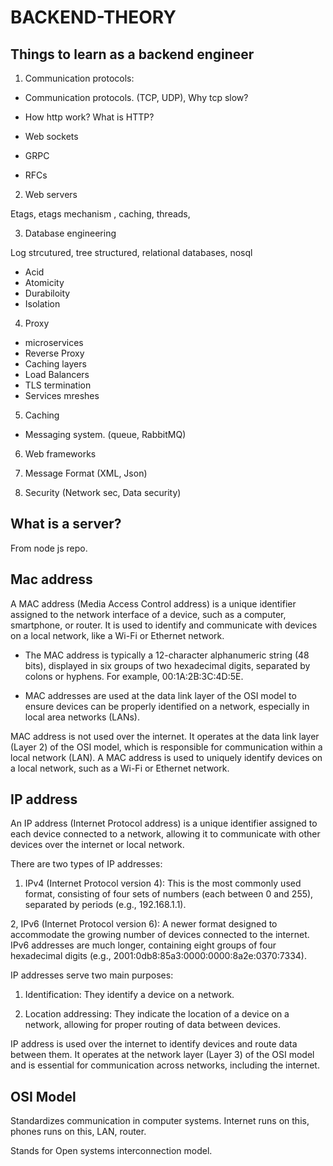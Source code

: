 # BACKEND-THEORY

## Things to learn as a backend engineer
1. Communication protocols:
 - Communication protocols. (TCP, UDP), Why tcp slow?

 - How http work? What is HTTP?

 - Web sockets

 - GRPC

 - RFCs




2.  Web servers

Etags, etags mechanism , caching, threads, 

3. Database engineering

Log strcutured, tree structured, relational databases, nosql
 - Acid
 - Atomicity
 - Durabiloity
 - Isolation

4. Proxy

 - microservices
 - Reverse Proxy
 - Caching layers
 - Load Balancers
 - TLS termination
 - Services mreshes

5. Caching

 - Messaging system. (queue, RabbitMQ)

6. Web frameworks

7. Message Format (XML, Json)

8. Security (Network sec, Data security)

## What is a server? 

From node js repo.

## Mac address


A MAC address (Media Access Control address) is a unique identifier assigned to the network interface of a device, such as a computer, smartphone, or router. It is used to identify and communicate with devices on a local network, like a Wi-Fi or Ethernet network.

- The MAC address is typically a 12-character alphanumeric string (48 bits), displayed in six groups of two hexadecimal digits, separated by colons or hyphens. For example, 00:1A:2B:3C:4D:5E.

- MAC addresses are used at the data link layer of the OSI model to ensure devices can be properly identified on a network, especially in local area networks (LANs).

MAC address is not used over the internet. It operates at the data link layer (Layer 2) of the OSI model, which is responsible for communication within a local network (LAN). A MAC address is used to uniquely identify devices on a local network, such as a Wi-Fi or Ethernet network.

## IP address

An IP address (Internet Protocol address) is a unique identifier assigned to each device connected to a network, allowing it to communicate with other devices over the internet or local network.

There are two types of IP addresses:

1. IPv4 (Internet Protocol version 4): This is the most commonly used format, consisting of four sets of numbers (each between 0 and 255), separated by periods (e.g., 192.168.1.1).

2, IPv6 (Internet Protocol version 6): A newer format designed to accommodate the growing number of devices connected to the internet. IPv6 addresses are much longer, containing eight groups of four hexadecimal digits (e.g., 2001:0db8:85a3:0000:0000:8a2e:0370:7334).

IP addresses serve two main purposes:

1. Identification: They identify a device on a network.

2. Location addressing: They indicate the location of a device on a network, allowing for proper routing of data between devices.

IP address is used over the internet to identify devices and route data between them. It operates at the network layer (Layer 3) of the OSI model and is essential for communication across networks, including the internet.

## OSI Model

Standardizes communication in computer systems. Internet runs on this, phones runs on this, LAN, router.

Stands for Open systems interconnection model.


